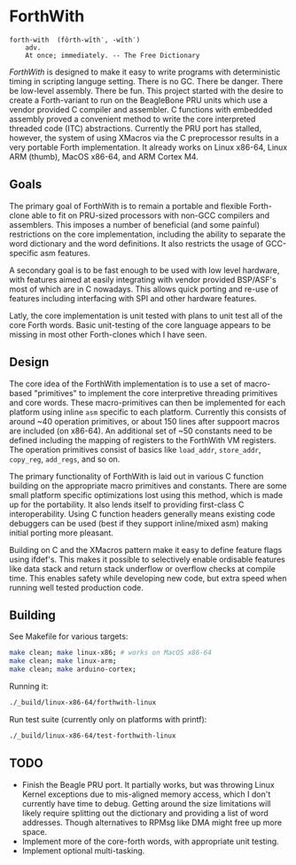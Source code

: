 # ForthWith

```
forth·with  (fôrth-wĭth′, -wĭth′) 
    adv. 
    At once; immediately. -- The Free Dictionary
```

_ForthWith_ is designed to make it easy to write programs with deterministic timing in scripting languge setting. There is no GC. There be danger. There be low-level assembly. There be fun. This project started with the desire to create a Forth-variant to run on the BeagleBone PRU units which use a vendor provided C compiler and assembler. C functions with embedded assembly proved a convenient method to write the core interpreted threaded code (ITC) abstractions. Currently the PRU port has stalled, however, the system of using XMacros via the C preprocessor results in a very portable Forth implementation. It already works on Linux x86-64, Linux ARM (thumb), MacOS x86-64, and ARM Cortex M4. 

## Goals 

The primary goal of ForthWith is to remain a portable and flexible Forth-clone able to fit on PRU-sized processors with non-GCC compilers and assemblers. This imposes a number of beneficial (and some painful) restrictions on the core implementation, including the ability to separate the word dictionary and the word definitions. It also restricts the usage of GCC-specific asm features. 

A secondary goal is to be fast enough to be used with low level hardware, with features aimed at easily integrating with vendor provided BSP/ASF's most of which are in C nowadays. This allows quick porting and re-use of features including interfacing with SPI and other hardware features. 

Latly, the core implementation is unit tested with plans to unit test all of the core Forth words. Basic unit-testing of the core language appears to be missing in most other Forth-clones which I have seen. 

## Design

The core idea of the ForthWith implementation is to use a set of macro-based "primitives" to implement the core interpretive threading primitives and core words. These macro-primitives can then be implemented for each platform using inline `asm` specific to each platform. Currently this consists of around ~40 operation primitives, or about 150 lines after suppoort macros are included (on x86-64). An additional set of ~50 constants need to be defined including the mapping of registers to the ForthWith VM registers. The operation primitives consist of basics like `load_addr`, `store_addr`, `copy_reg`, `add_regs`, and so on. 

The primary functionality of ForthWith is laid out in various C function building on the appropriate macro primitives and constants. There are some small platform specific optimizations lost using this method, which is made up for the portability. It also lends itself to providing first-class C interoperability. Using C function headers generally means existing code debuggers can be used (best if they support inline/mixed asm) making initial porting more pleasant. 

Building on C and the XMacros pattern make it easy to define feature flags using ifdef's. This makes it possible to selectively enable ordisable features like data stack and return stack underflow or overflow checks at compile time. This enables safety while developing new code, but extra speed when running well tested production code. 

## Building

See Makefile for various targets: 

```sh
make clean; make linux-x86; # works on MacOS x86-64
make clean; make linux-arm;
make clean; make arduino-cortex; 

```

Running it: 

```sh
./_build/linux-x86-64/forthwith-linux
```

Run test suite (currently only on platforms with printf):

```sh
./_build/linux-x86-64/test-forthwith-linux
```

## TODO

- Finish the Beagle PRU port. It partially works, but was throwing Linux Kernel exceptions due to mis-aligned memory access, which I don't currently have time to debug. Getting around the size limitations will likely require splitting out the dictionary and providing a list of word addresses. Though alternatives to RPMsg like DMA might free up more space. 
- Implement more of the core-forth words, with appropriate unit testing. 
- Implement optional multi-tasking. 
